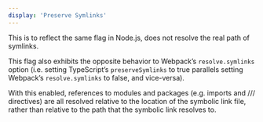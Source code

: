 ```yaml
---
display: 'Preserve Symlinks'
---
```


This is to reflect the same flag in Node.js, does not resolve the real path of symlinks.

This flag also exhibits the opposite behavior to Webpack’s `resolve.symlinks` option (i.e. setting TypeScript’s `preserveSymlinks` to true parallels setting Webpack’s `resolve.symlinks` to false, and vice-versa).

With this enabled, references to modules and packages (e.g. imports and /// <reference type="..." /> directives) are all resolved relative to the location of the symbolic link file, rather than relative to the path that the symbolic link resolves to. 
